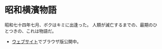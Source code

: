 # 昭和横濱物語

昭和七十四年七月、ボクはキミに出逢った。
人類が滅亡するまでの、最期のひとつきの、これは物語だ。

- [ウェブサイト](https://vaporoid.com/sys/)でブラウザ版公開中。
